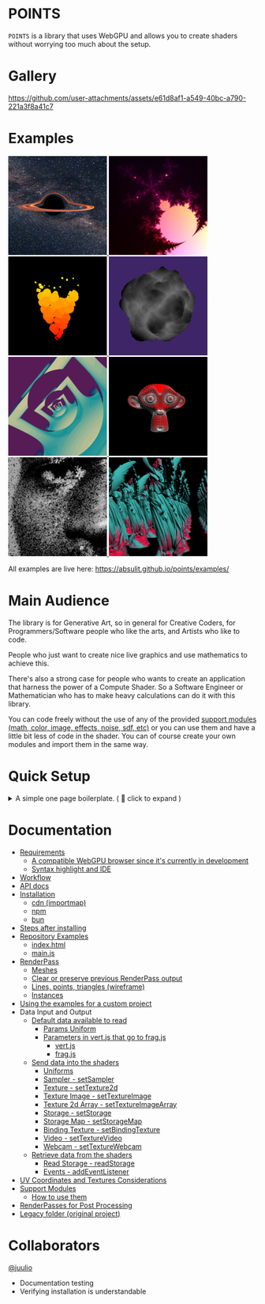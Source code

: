 # POINTS

`POINTS` is a library that uses WebGPU and allows you to create shaders without worrying too much about the setup.

# Gallery

https://github.com/user-attachments/assets/e61d8af1-a549-40bc-a790-221a3f8a41c7

# Examples

<div>
    <a href="https://absulit.github.io/points/examples/index.html#bh1">
        <img src="./docs/assets/image_1760920627510.png" alt="Kerr Black Hole simulation" width="200"/>
    </a>
    <a href="https://absulit.github.io/points/examples/index.html#mandelbrot1">
        <img src="./docs/assets/image_1760921130678.png" alt="Mandelbrot fractal with zoom" width="200"/>
    </a>
    <a href="https://absulit.github.io/points/examples/index.html#particles4">
        <img src="./docs/assets/image_1760921075135.png" alt="Instanced particles" width="200"/>
    </a>
    <a href="https://absulit.github.io/points/examples/index.html#mesh_displace_1">
        <img src="./docs/assets/image_1760921860107.png" alt="Dithering effect on running on a video" width="200"/>
    </a>
</div>
<div>
    <a href="https://absulit.github.io/points/examples/index.html#droste_effect_1">
        <img src="./docs/assets/image_1760921740999.png" alt="Droste effect on an SDF scene" width="200"/>
    </a>
    <a href="https://absulit.github.io/points/examples/index.html#mesh_on_mesh_1">
        <img src="./docs/assets/image_1760921647471.png" alt="Instanced particles on top of a mesh vertices" width="200"/>
    </a>
    <a href="https://absulit.github.io/points/examples/index.html#particles3">
        <img src="./docs/assets/image_1760921513803.png" alt="Instanced particles sampling a video" width="200"/>
    </a>
    <a href="https://absulit.github.io/points/examples/index.html#glb2">
        <img src="./docs/assets/image_1760922004657.png" alt="Instanced glb model of Lucy textured and with depth of field" width="200"/>
    </a>
</div>

All examples are live here: https://absulit.github.io/points/examples/

# Main Audience

The library is for Generative Art, so in general for Creative Coders, for Programmers/Software people who like the arts, and Artists who like to code.

People who just want to create nice live graphics and use mathematics to achieve this.

There's also a strong case for people who wants to create an application that harness the power of a Compute Shader. So a Software Engineer or Mathematician who has to make heavy calculations can do it with this library.

You can code freely without the use of any of the provided [support modules (math, color, image, effects, noise, sdf, etc)](#support-modules) or you can use them and have a little bit less of code in the shader. You can of course create your own modules and import them in the same way.

# Quick Setup
<details>
<summary>A simple one page boilerplate. ( 🔗 click to expand )</summary>

```html
<html>

<head>
    <title>POINTS Quick Setup</title>
</head>

<body>
    <canvas id="canvas" width="800" height="800">
        Oops ... your browser doesn't support the HTML5 canvas element
    </canvas>

    <script type="importmap">
        {
            "imports": {
                "points": "https://cdn.jsdelivr.net/npm/@absulit/points/build/points.min.js"
            }
        }
    </script>

    <script type="module">
        // import the `Points` class
        import Points, { RenderPass } from 'points';

        // reference the canvas in the constructor
        const points = new Points('canvas');

        // create your render pass with three shaders as follow
        const renderPass =
            new RenderPass(/*wgsl*/`
                @vertex
                fn main(
                    @location(0) position:vec4f,
                    @location(1) color:vec4f,
                    @location(2) uv:vec2f,
                    @builtin(vertex_index) vertexIndex:u32
                ) -> Fragment {

                    return defaultVertexBody(position, color, uv);
                }`,
                /*wgsl*/`
                @fragment
                fn main(
                    @location(0) color:vec4f,
                    @location(1) uv:vec2f,
                    @location(2) ratio:vec2f,  // relation between params.screen.x and params.screen.y
                    @location(3) uvr:vec2f,    // uv with aspect ratio corrected
                    @location(4) mouse:vec2f,
                    @builtin(position) position:vec4f
                ) -> @location(0) vec4f {

                    return vec4f(uvr, 0, 1);
                }
                `,
                /*wgsl*/`

                @compute @workgroup_size(8,8,1)
                fn main(
                    @builtin(global_invocation_id) GlobalId:vec3u,
                    @builtin(workgroup_id) WorkGroupID:vec3u,
                    @builtin(local_invocation_id) LocalInvocationID:vec3u
                ) {
                    let time = params.time;
                }
                `,
            )


        // call the POINTS init method and then the update method
        await points.init([renderPass]);
        update();

        // call `points.update()` methods to render a new frame
        function update() {
            points.update();
            requestAnimationFrame(update);
        }
    </script>

</body>

</html>

```

</details>


# Documentation

- [Requirements](docs/requirements.md)
    - [A compatible WebGPU browser since it's currently in development](docs/requirements.md#a-compatible-webgpu-browser-since-its-currently-in-development)
    - [Syntax highlight and IDE](docs/requirements.md#syntax-highlight-and-ide)
- [Workflow](docs/workflow.md)
- [API docs](https://absulit.github.io/points/apidocs/index.html)
- [Installation](docs/installation.md)
    - [cdn (importmap)](docs/installation.md#cdn-importmap-code-examples_tutorialcdn)
    - [npm](docs/installation.md#npm-code-examples_tutorialnpm)
    - [bun](docs/installation.md#bun-code-examples_tutorialbun)
- [Steps after installing](docs/steps_after_installing.md)
- [Repository Examples](docs/repository_examples.md)
    - [index.html](docs/repository_examples.md#indexhtml)
    - [main.js](docs/repository_examples.md#mainjs)
- [RenderPass](docs/renderpass.md)
    - [Meshes](docs/renderpass.md#meshes)
    - [Clear or preserve previous RenderPass output](docs/renderpass.md#clear-or-preserve-previous-renderpass-output)
    - [Lines, points, triangles (wireframe)](docs/renderpass.md#lines-points-triangles-wireframe)
    - [Instances](docs/renderpass.md#instances)
- [Using the examples for a custom project](docs/create_your_custom_shader_project.md)
- Data Input and Output
    - [Default data available to read](docs/default_data_to_read.md)
        - [Params Uniform](docs/default_data_to_read.md#params-uniform)
        - [Parameters in vert.js that go to frag.js](docs/default_data_to_read.md#parameters-in-vertjs-that-go-to-fragjs)
            - [vert.js](docs/default_data_to_read.md#vertjs)
            - [frag.js](docs/default_data_to_read.md#fragjs)
    - [Send data into the shaders](docs/send_data_into_the_shaders.md)
        - [Uniforms](docs/send_data_into_the_shaders.md#uniforms---setuniform)
        - [Sampler - setSampler](docs/send_data_into_the_shaders.md#sampler---setsampler)
        - [Texture - setTexture2d](docs/send_data_into_the_shaders.md#texture---settexture2d)
        - [Texture Image - setTextureImage](docs/send_data_into_the_shaders.md#textureimage---settextureimage)
        - [Texture 2d Array - setTextureImageArray](docs/send_data_into_the_shaders.md#texture2darray---settextureimagearray)
        - [Storage - setStorage](docs/send_data_into_the_shaders.md#storage---setstorage)
        - [Storage Map - setStorageMap](docs/send_data_into_the_shaders.md#storagemap---setstoragemap)
        - [Binding Texture - setBindingTexture](docs/send_data_into_the_shaders.md#bindingtexture---setbindingtexture)
        - [Video - setTextureVideo](docs/send_data_into_the_shaders.md#video---settexturevideo)
        - [Webcam - setTextureWebcam](docs/send_data_into_the_shaders.md#webcam---settexturewebcam)
    - [Retrieve data from the shaders](docs/retrieve_data_from_the_shaders.md)
        - [Read Storage - readStorage](docs/retrieve_data_from_the_shaders.md#read-storage---readstorage)
        - [Events - addEventListener](docs/retrieve_data_from_the_shaders.md#events---addeventlistener)
- [UV Coordinates and Textures Considerations](docs/uv_coordinates_and_textures_considerations.md)
- [Support Modules](docs/support_modules.md)
    - [How to use them](docs/support_modules.md#how-to-use-them)
- [RenderPasses for Post Processing](docs/render_passes_and_post_processing.md)
- [Legacy folder (original project)](docs/legacy_folder.md)

# Collaborators

[@juulio](https://github.com/juulio)
- Documentation testing
- Verifying installation is understandable
